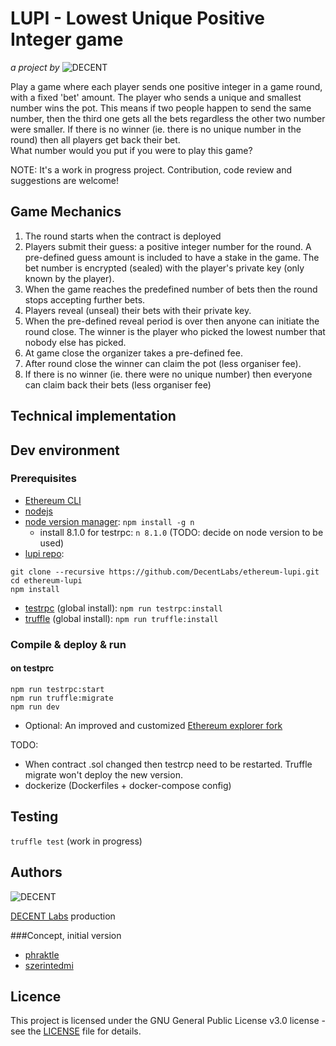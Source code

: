 # LUPI - Lowest Unique Positive Integer game

_a project by_ ![DECENT](http://www.decent.org/images/logo-voronoi_120x33.png)

Play a game where each player sends one positive integer in a game round, with a fixed 'bet' amount. The player who sends a unique and smallest number wins the pot. This means if two people happen to send the same number, then the third one gets all the bets regardless the other two number were smaller.
If there is no winner (ie. there is no unique number in the round) then all players get back their bet.  
What number would you put if you were to play this game?

NOTE: It's a work in progress project. Contribution, code review and suggestions are welcome!

## Game Mechanics
1. The round starts when the contract is deployed
1. Players submit their guess: a positive integer number for the round. A pre-defined guess amount is included to have a stake in the game. The bet number is encrypted (sealed) with the player's private key (only known by the player).
1. When the game reaches the predefined number of bets then the round stops accepting further bets.
1. Players reveal (unseal) their bets with their private key.
1. When the pre-defined reveal period is over then anyone can initiate the round close. The winner is the player who picked the lowest number that nobody else has picked.
1. At game close the organizer takes a pre-defined fee.
1. After round close the winner can claim the pot (less organiser fee).
1. If there is no winner (ie. there were no unique number) then everyone can claim back their bets (less organiser fee)

## Technical implementation
<TODO>

## Dev environment
### Prerequisites
* [Ethereum CLI](https://www.ethereum.org/cli)
* [nodejs](https://nodejs.org/en/download/)
* [node version manager](https://github.com/tj/n): `npm install -g n`
  * install 8.1.0 for testrpc:  `n 8.1.0` (TODO: decide on node version to be used)
* [lupi repo](https://github.com/DecentLabs/ethereum-lupi):
```
git clone --recursive https://github.com/DecentLabs/ethereum-lupi.git
cd ethereum-lupi
npm install
```
* [testrpc](https://github.com/ethereumjs/testrpc) (global install): `npm run testrpc:install`
* [truffle](http://truffleframework.com/docs/getting_started/installation) (global install): `npm run truffle:install`

### Compile & deploy & run
#### on testprc
```
npm run testrpc:start
npm run truffle:migrate
npm run dev
```

* Optional: An improved and customized [Ethereum explorer fork](https://github.com/szerintedmi/explorer)

TODO:
 * When contract .sol changed then testrcp need to be restarted. Truffle migrate won't deploy the new version.
 * dockerize (Dockerfiles + docker-compose config)

## Testing
`truffle test` (work in progress)

## Authors
![DECENT](http://www.decent.org/images/logo-voronoi_120x33.png)

[DECENT Labs](http://www.decent.org) production

###Concept, initial version
* [phraktle](https://github.com/phraktle)
* [szerintedmi](https://github.com/szerintedmi)

## Licence
This project is licensed under the GNU General Public License v3.0 license - see the [LICENSE](LICENSE) file for details.
